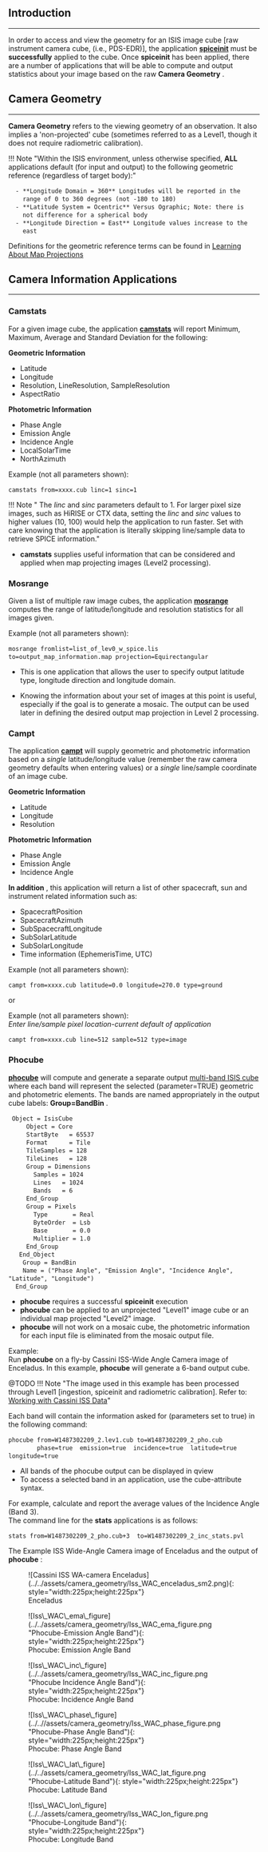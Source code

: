 ## Introduction 

-----

In order to access and view the geometry for an ISIS image cube \[raw
instrument camera cube, (i.e., PDS-EDR)\], the application
[**spiceinit**](http://isis.astrogeology.usgs.gov/Application/presentation/Tabbed/spiceinit/spiceinit.html)
must be **successfully** applied to the cube. Once **spiceinit** has
been applied, there are a number of applications that will be able to
compute and output statistics about your image based on the raw **Camera
Geometry** .


## Camera Geometry 

-----

**Camera Geometry** refers to the viewing geometry of an observation. It
also implies a 'non-projected' cube (sometimes referred to as a Level1,
though it does not require radiometric calibration). 

!!! Note "Within the ISIS environment, unless otherwise specified, **ALL** applications default (for input and output) to the following geometric reference (regardless of target body):"

      - **Longitude Domain = 360** Longitudes will be reported in the
        range of 0 to 360 degrees (not -180 to 180)
      - **Latitude System = Ocentric** Versus Ographic; Note: there is
        not difference for a spherical body
      - **Longitude Direction = East** Longitude values increase to the
        east

Definitions for the geometric reference terms can be found in [Learning About Map Projections](../Camera%20Geometry%20and%20Projections/Learning%20About%20Map%20Projections.md)


## Camera Information Applications 

-----


### **Camstats** 

For a given image cube, the application
[**camstats**](http://isis.astrogeology.usgs.gov/Application/presentation/Tabbed/camstats/camstats.html)
will report Minimum, Maximum, Average and Standard Deviation for the
following:

**Geometric Information**

  - Latitude
  - Longitude
  - Resolution, LineResolution, SampleResolution
  - AspectRatio

**Photometric Information**

  - Phase Angle
  - Emission Angle
  - Incidence Angle
  - LocalSolarTime
  - NorthAzimuth

Example (not all parameters shown):

    camstats from=xxxx.cub linc=1 sinc=1

!!! Note " The *linc* and *sinc* parameters default to 1. For larger pixel size images, such as HiRISE or CTX data, setting the *linc* and *sinc* values to higher values (10, 100) would help the application to run faster. Set with care knowing that the application is literally skipping line/sample data to retrieve SPICE information."

  - **camstats** supplies useful information that can be considered and
    applied when map projecting images (Level2 processing).


### **Mosrange** 

Given a list of multiple raw image cubes, the application
[**mosrange**](http://isis.astrogeology.usgs.gov/Application/presentation/Tabbed/mosrange/mosrange.html)
computes the range of latitude/longitude and resolution statistics for
all images given.

Example (not all parameters shown):

    mosrange fromlist=list_of_lev0_w_spice.lis to=output_map_information.map projection=Equirectangular

  - This is one application that allows the user to specify output
    latitude type, longitude direction and longitude domain.

  - Knowing the information about your set of images at this point is
    useful, especially if the goal is to generate a mosaic. The output
    can be used later in defining the desired output map projection in
    Level 2 processing.


### **Campt** 

The application
[**campt**](http://isis.astrogeology.usgs.gov/Application/presentation/Tabbed/campt/campt.html)
will supply geometric and photometric information based on a *single*
latitude/longitude value (remember the raw camera geometry defaults when
entering values) or a *single* line/sample coordinate of an image cube.

**Geometric Information**

  - Latitude
  - Longitude
  - Resolution

**Photometric Information**

  - Phase Angle
  - Emission Angle
  - Incidence Angle

**In addition** , this application will return a list of other
spacecraft, sun and instrument related information such as:

  - SpacecraftPosition
  - SpacecraftAzimuth
  - SubSpacecraftLongitude
  - SubSolarLatitude
  - SubSolarLongitude
  - Time information (EphemerisTime, UTC)

Example (not all parameters shown):  

    campt from=xxxx.cub latitude=0.0 longitude=270.0 type=ground

or

Example (not all parameters shown):  
*Enter line/sample pixel location-current default of application*

    campt from=xxxx.cub line=512 sample=512 type=image


### **Phocube** 

[**phocube**](http://isis.astrogeology.usgs.gov/Application/presentation/Tabbed/phocube/phocube.html)
will compute and generate a separate output [multi-band ISIS
cube](https://DOI-USGS.github.io/ISIS3/gh-pages/ISIS_Cube_Format.html) where each band will represent the selected
(parameter=TRUE) geometric and photometric elements. The bands are named
appropriately in the output cube labels: **Group=BandBin** .

``` 
 Object = IsisCube
     Object = Core
     StartByte   = 65537
     Format      = Tile
     TileSamples = 128
     TileLines   = 128
     Group = Dimensions
       Samples = 1024
       Lines   = 1024
       Bands   = 6
     End_Group
     Group = Pixels
       Type       = Real
       ByteOrder  = Lsb
       Base       = 0.0
       Multiplier = 1.0
     End_Group
   End_Object
    Group = BandBin
    Name = ("Phase Angle", "Emission Angle", "Incidence Angle", "Latitude", "Longitude")
  End_Group
```

  - **phocube** requires a successful **spiceinit** execution
  - **phocube** can be applied to an unprojected "Level1" image cube or
    an individual map projected "Level2" image.
  - **phocube** will not work on a mosaic cube, the photometric
    information for each input file is eliminated from the mosaic output
    file.

Example:  
Run **phocube** on a fly-by Cassini ISS-Wide Angle Camera image of
Enceladus. In this example, **phocube** will generate a 6-band output
cube.

@TODO
!!! Note "The image used in this example has been processed through Level1 \[ingestion, spiceinit and radiometric calibration\]. Refer to: [Working with Cassini ISS Data](Camera%20Geometry.md)"

Each band will contain the information asked for (parameters set to
true) in the following command:

    phocube from=W1487302209_2.lev1.cub to=W1487302209_2_pho.cub 
            phase=true  emission=true  incidence=true  latitude=true  longitude=true 

  - All bands of the phocube output can be displayed in qview
  - To access a selected band in an application, use the cube-attribute
    syntax.  

For example, calculate and report the average values of the Incidence
Angle (Band 3).  
The command line for the **stats** applications is as follows:

    stats from=W1487302209_2_pho.cub+3  to=W1487302209_2_inc_stats.pvl 

The Example ISS Wide-Angle Camera image of Enceladus and the output of
**phocube** :


<figure class="inline" markdown>
  ![Cassini ISS WA-camera Enceladus](../../assets/camera_geometry/Iss_WAC_enceladus_sm2.png){: style="width:225px;height:225px"}
  <figcaption>Enceladus</figcaption>
</figure>

<figure class="inline" markdown>
  ![Iss\_WAC\_ema\_figure](../../assets/camera_geometry/Iss_WAC_ema_figure.png "Phocube-Emission Angle Band"){: style="width:225px;height:225px"}
  <figcaption>Phocube: Emission Angle Band</figcaption>
</figure>

<figure markdown>
  ![Iss\_WAC\_inc\_figure](../../assets/camera_geometry/Iss_WAC_inc_figure.png "Phocube Incidence Angle Band"){: style="width:225px;height:225px"}
  <figcaption>Phocube: Incidence Angle Band</figcaption>
</figure>


<figure class="inline" markdown>
  ![Iss\_WAC\_phase\_figure](../..//assets/camera_geometry/Iss_WAC_phase_figure.png "Phocube-Phase Angle Band"){: style="width:225px;height:225px"}
  <figcaption>Phocube: Phase Angle Band</figcaption>
</figure>

<figure class="inline" markdown>
  ![Iss\_WAC\_lat\_figure](../../assets/camera_geometry/Iss_WAC_lat_figure.png "Phocube-Latitude Band"){: style="width:225px;height:225px"}
  <figcaption>Phocube: Latitude Band</figcaption>
</figure>

<figure markdown>
  ![Iss\_WAC\_lon\_figure](../../assets/camera_geometry/Iss_WAC_lon_figure.png "Phocube-Longitude Band"){: style="width:225px;height:225px"}
  <figcaption>Phocube: Longitude Band</figcaption>
</figure>
